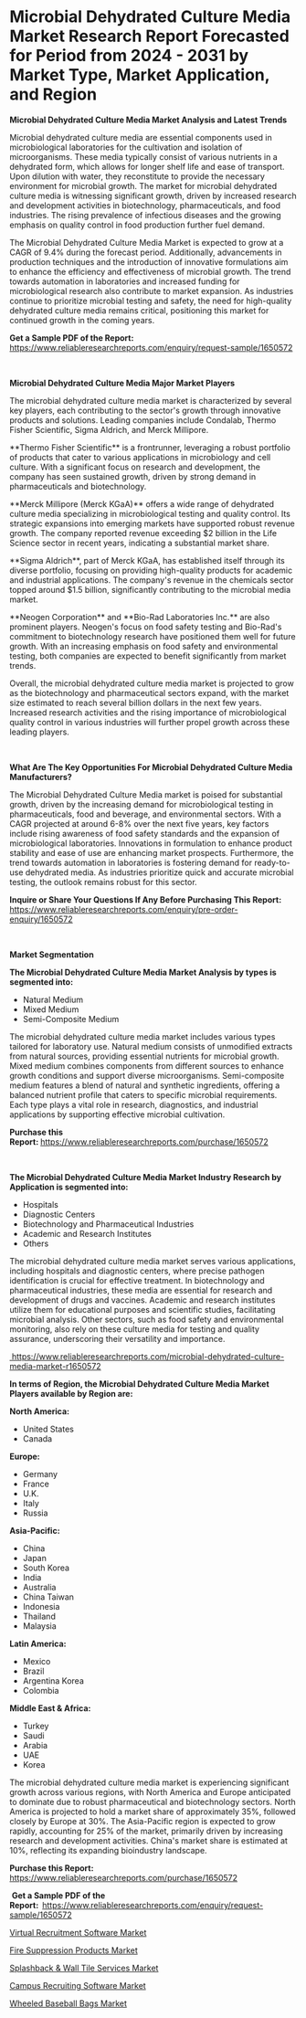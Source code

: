 <p><h1>Microbial Dehydrated Culture Media Market Research Report Forecasted for Period from 2024 -  2031 by Market Type, Market Application, and Region</h1></p><p><strong>Microbial Dehydrated Culture Media Market Analysis and Latest Trends</strong></p>
<p><p>Microbial dehydrated culture media are essential components used in microbiological laboratories for the cultivation and isolation of microorganisms. These media typically consist of various nutrients in a dehydrated form, which allows for longer shelf life and ease of transport. Upon dilution with water, they reconstitute to provide the necessary environment for microbial growth. The market for microbial dehydrated culture media is witnessing significant growth, driven by increased research and development activities in biotechnology, pharmaceuticals, and food industries. The rising prevalence of infectious diseases and the growing emphasis on quality control in food production further fuel demand.</p><p>The Microbial Dehydrated Culture Media Market is expected to grow at a CAGR of 9.4% during the forecast period. Additionally, advancements in production techniques and the introduction of innovative formulations aim to enhance the efficiency and effectiveness of microbial growth. The trend towards automation in laboratories and increased funding for microbiological research also contribute to market expansion. As industries continue to prioritize microbial testing and safety, the need for high-quality dehydrated culture media remains critical, positioning this market for continued growth in the coming years.</p></p>
<p><strong>Get a Sample PDF of the Report:&nbsp;</strong> <a href="https://www.reliableresearchreports.com/enquiry/request-sample/1650572?utm_campaign=8&utm_medium=2&utm_source=Github&utm_content=ia&utm_term=26092024&utm_id=microbial-dehydrated-culture-media">https://www.reliableresearchreports.com/enquiry/request-sample/1650572</a></p>
<p>&nbsp;</p>
<p><strong>Microbial Dehydrated Culture Media Major Market Players</strong></p>
<p><p>The microbial dehydrated culture media market is characterized by several key players, each contributing to the sector's growth through innovative products and solutions. Leading companies include Condalab, Thermo Fisher Scientific, Sigma Aldrich, and Merck Millipore. </p><p>**Thermo Fisher Scientific** is a frontrunner, leveraging a robust portfolio of products that cater to various applications in microbiology and cell culture. With a significant focus on research and development, the company has seen sustained growth, driven by strong demand in pharmaceuticals and biotechnology.</p><p>**Merck Millipore (Merck KGaA)** offers a wide range of dehydrated culture media specializing in microbiological testing and quality control. Its strategic expansions into emerging markets have supported robust revenue growth. The company reported revenue exceeding $2 billion in the Life Science sector in recent years, indicating a substantial market share.</p><p>**Sigma Aldrich**, part of Merck KGaA, has established itself through its diverse portfolio, focusing on providing high-quality products for academic and industrial applications. The company's revenue in the chemicals sector topped around $1.5 billion, significantly contributing to the microbial media market.</p><p>**Neogen Corporation** and **Bio-Rad Laboratories Inc.** are also prominent players. Neogen's focus on food safety testing and Bio-Rad's commitment to biotechnology research have positioned them well for future growth. With an increasing emphasis on food safety and environmental testing, both companies are expected to benefit significantly from market trends.</p><p>Overall, the microbial dehydrated culture media market is projected to grow as the biotechnology and pharmaceutical sectors expand, with the market size estimated to reach several billion dollars in the next few years. Increased research activities and the rising importance of microbiological quality control in various industries will further propel growth across these leading players.</p></p>
<p>&nbsp;</p>
<p><strong>What Are The Key Opportunities For Microbial Dehydrated Culture Media Manufacturers?</strong></p>
<p><p>The Microbial Dehydrated Culture Media market is poised for substantial growth, driven by the increasing demand for microbiological testing in pharmaceuticals, food and beverage, and environmental sectors. With a CAGR projected at around 6-8% over the next five years, key factors include rising awareness of food safety standards and the expansion of microbiological laboratories. Innovations in formulation to enhance product stability and ease of use are enhancing market prospects. Furthermore, the trend towards automation in laboratories is fostering demand for ready-to-use dehydrated media. As industries prioritize quick and accurate microbial testing, the outlook remains robust for this sector.</p></p>
<p><strong>Inquire or Share Your Questions If Any Before Purchasing This Report:</strong> <a href="https://www.reliableresearchreports.com/enquiry/pre-order-enquiry/1650572?utm_campaign=8&utm_medium=2&utm_source=Github&utm_content=ia&utm_term=26092024&utm_id=microbial-dehydrated-culture-media">https://www.reliableresearchreports.com/enquiry/pre-order-enquiry/1650572</a></p>
<p>&nbsp;</p>
<p><strong>Market Segmentation</strong></p>
<p><strong>The Microbial Dehydrated Culture Media Market Analysis by types is segmented into:</strong></p>
<p><ul><li>Natural Medium</li><li>Mixed Medium</li><li>Semi-Composite Medium</li></ul></p>
<p><p>The microbial dehydrated culture media market includes various types tailored for laboratory use. Natural medium consists of unmodified extracts from natural sources, providing essential nutrients for microbial growth. Mixed medium combines components from different sources to enhance growth conditions and support diverse microorganisms. Semi-composite medium features a blend of natural and synthetic ingredients, offering a balanced nutrient profile that caters to specific microbial requirements. Each type plays a vital role in research, diagnostics, and industrial applications by supporting effective microbial cultivation.</p></p>
<p><strong>Purchase this Report:&nbsp;</strong><a href="https://www.reliableresearchreports.com/purchase/1650572?utm_campaign=8&utm_medium=2&utm_source=Github&utm_content=ia&utm_term=26092024&utm_id=microbial-dehydrated-culture-media">https://www.reliableresearchreports.com/purchase/1650572</a></p>
<p>&nbsp;</p>
<p><strong>The Microbial Dehydrated Culture Media Market Industry Research by Application is segmented into:</strong></p>
<p><ul><li>Hospitals</li><li>Diagnostic Centers</li><li>Biotechnology and Pharmaceutical Industries</li><li>Academic and Research Institutes</li><li>Others</li></ul></p>
<p><p>The microbial dehydrated culture media market serves various applications, including hospitals and diagnostic centers, where precise pathogen identification is crucial for effective treatment. In biotechnology and pharmaceutical industries, these media are essential for research and development of drugs and vaccines. Academic and research institutes utilize them for educational purposes and scientific studies, facilitating microbial analysis. Other sectors, such as food safety and environmental monitoring, also rely on these culture media for testing and quality assurance, underscoring their versatility and importance.</p></p>
<p><a href="https://www.reliableresearchreports.com/microbial-dehydrated-culture-media-market-r1650572?utm_campaign=8&utm_medium=2&utm_source=Github&utm_content=ia&utm_term=26092024&utm_id=microbial-dehydrated-culture-media">&nbsp;https://www.reliableresearchreports.com/microbial-dehydrated-culture-media-market-r1650572</a></p>
<p><strong>In terms of Region, the Microbial Dehydrated Culture Media Market Players available by Region are:</strong></p>
<p>
    <p> <strong> North America: </strong>
        <ul>
            <li>United States</li>
            <li>Canada</li>
        </ul>
        </p> 
    <p> <strong> Europe: </strong>
        <ul>
            <li>Germany</li>
            <li>France</li>
            <li>U.K.</li>
            <li>Italy</li>
            <li>Russia</li>
        </ul>
        </p> 
    <p> <strong> Asia-Pacific: </strong>
        <ul>
            <li>China</li>
            <li>Japan</li>
            <li>South Korea</li>
            <li>India</li>
            <li>Australia</li>
            <li>China Taiwan</li>
            <li>Indonesia</li>
            <li>Thailand</li>
            <li>Malaysia</li>
        </ul>
        </p> 
    <p> <strong> Latin America: </strong>
        <ul>
            <li>Mexico</li>
            <li>Brazil</li>
            <li>Argentina Korea</li>
            <li>Colombia</li>
        </ul>
        </p> 
    <p> <strong> Middle East & Africa: </strong>
        <ul>
            <li>Turkey</li>
            <li>Saudi</li>
            <li>Arabia</li>
            <li>UAE</li>
            <li>Korea</li>
        </ul>
    </p>
    </p>
<p><p>The microbial dehydrated culture media market is experiencing significant growth across various regions, with North America and Europe anticipated to dominate due to robust pharmaceutical and biotechnology sectors. North America is projected to hold a market share of approximately 35%, followed closely by Europe at 30%. The Asia-Pacific region is expected to grow rapidly, accounting for 25% of the market, primarily driven by increasing research and development activities. China's market share is estimated at 10%, reflecting its expanding bioindustry landscape.</p></p>
<p><strong>Purchase this Report: </strong><a href="https://www.reliableresearchreports.com/purchase/1650572?utm_campaign=8&utm_medium=2&utm_source=Github&utm_content=ia&utm_term=26092024&utm_id=microbial-dehydrated-culture-media">https://www.reliableresearchreports.com/purchase/1650572</a></p>
<p>&nbsp;<strong>Get a Sample PDF of the Report:&nbsp;&nbsp;</strong><a href="https://www.reliableresearchreports.com/enquiry/request-sample/1650572?utm_campaign=8&utm_medium=2&utm_source=Github&utm_content=ia&utm_term=26092024&utm_id=microbial-dehydrated-culture-media">https://www.reliableresearchreports.com/enquiry/request-sample/1650572</a></p>
<p><strong></strong></p>
<p><p><a href="https://www.linkedin.com/pulse/global-virtual-recruitment-software-market-focus-product-l5wye?trackingId=hXlmbCIcTIq3SSE%2FzsKBGA%3D%3D&utm_campaign=8&utm_medium=2&utm_source=Github&utm_content=ia&utm_term=26092024&utm_id=microbial-dehydrated-culture-media">Virtual Recruitment Software Market</a></p><p><a href="https://issuu.com/reportprime-2/docs/fire-suppression-products-market-si_410bcb0d08dd55?utm_campaign=8&utm_medium=2&utm_source=Github&utm_content=ia&utm_term=26092024&utm_id=microbial-dehydrated-culture-media">Fire Suppression Products Market</a></p><p><a href="https://github.com/PeterParrish5/Market-Research-Report-List-6/blob/main/splashback-wall-tile-services-market.md?utm_campaign=8&utm_medium=2&utm_source=Github&utm_content=ia&utm_term=26092024&utm_id=microbial-dehydrated-culture-media">Splashback & Wall Tile Services Market</a></p><p><a href="https://www.linkedin.com/pulse/campus-recruiting-software-market-global-regional-analysis-focus-bhyle?trackingId=vWgqzhjgSbaVdnbH%2BMKvHA%3D%3D&utm_campaign=8&utm_medium=2&utm_source=Github&utm_content=ia&utm_term=26092024&utm_id=microbial-dehydrated-culture-media">Campus Recruiting Software Market</a></p><p><a href="https://issuu.com/reportprime-2/docs/wheeled-baseball-bags-market-size-2_c8382cc43c3432?utm_campaign=8&utm_medium=2&utm_source=Github&utm_content=ia&utm_term=26092024&utm_id=microbial-dehydrated-culture-media">Wheeled Baseball Bags Market</a></p></p>